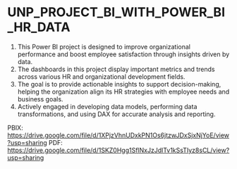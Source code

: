 # UNP_PROJECT_BI_WITH_POWER_BI_HR_DATA
1. This Power BI project is designed to improve organizational performance and boost employee satisfaction through insights driven by data.
2. The dashboards in this project display important metrics and trends across various HR and organizational development fields.
3. The goal is to provide actionable insights to support decision-making, helping the organization align its HR strategies with employee needs and business goals.
4. Actively engaged in developing data models, performing data transformations, and using DAX for accurate analysis and reporting.

PBIX: https://drive.google.com/file/d/1XPjzVhnUDxkPN1Os6jtzwJDxSjxNjYoE/view?usp=sharing
PDF: https://drive.google.com/file/d/1SKZ0Hgg1SflNxJzJdlTv1kSsTIyz8sCL/view?usp=sharing

